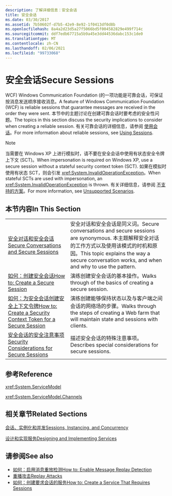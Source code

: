 ```yaml
---
description: 了解详细信息：安全会话
title: 安全会话
ms.date: 03/30/2017
ms.assetid: 7b50602f-d7b5-42e9-8e92-1f0413df0d8b
ms.openlocfilehash: 8a4a2d23d5a27f5066bd5f004582829e499f714c
ms.sourcegitcommit: ddf7edb67715a5b9a45e3dd44536dabc153c1de0
ms.translationtype: MT
ms.contentlocale: zh-CN
ms.lasthandoff: 02/06/2021
ms.locfileid: "99733068"
---
```

# <a name="secure-sessions"></a><span data-ttu-id="f9a1b-103">安全会话</span><span class="sxs-lookup"><span data-stu-id="f9a1b-103">Secure Sessions</span></span>

<span data-ttu-id="f9a1b-104">WCF) Windows Communication Foundation (的一项功能是可靠会话，可保证按消息发送顺序接收消息。</span><span class="sxs-lookup"><span data-stu-id="f9a1b-104">A feature of Windows Communication Foundation (WCF) is reliable sessions that guarantee messages are received in the order they were sent.</span></span> <span data-ttu-id="f9a1b-105">本节中的主题讨论在创建可靠会话时要考虑的安全性问题。</span><span class="sxs-lookup"><span data-stu-id="f9a1b-105">The topics in this section discuss the security implications to consider when creating a reliable session.</span></span> <span data-ttu-id="f9a1b-106">有关可靠会话的详细信息，请参阅 [使用会话](../using-sessions.md)。</span><span class="sxs-lookup"><span data-stu-id="f9a1b-106">For more information about reliable sessions, see [Using Sessions](../using-sessions.md).</span></span>  
  
> [!NOTE]
> <span data-ttu-id="f9a1b-107">当需要在 Windows XP 上进行模拟时，请不要在安全会话中使用有状态安全令牌上下文 (SCT)。</span><span class="sxs-lookup"><span data-stu-id="f9a1b-107">When impersonation is required on Windows XP, use a secure session without a stateful security context token (SCT).</span></span> <span data-ttu-id="f9a1b-108">如果在模拟时使用有状态 SCT，则会引发 <xref:System.InvalidOperationException>。</span><span class="sxs-lookup"><span data-stu-id="f9a1b-108">When stateful SCTs are used with impersonation, an <xref:System.InvalidOperationException> is thrown.</span></span> <span data-ttu-id="f9a1b-109">有关详细信息，请参阅 [不支持的方案](unsupported-scenarios.md)。</span><span class="sxs-lookup"><span data-stu-id="f9a1b-109">For more information, see [Unsupported Scenarios](unsupported-scenarios.md).</span></span>  
  
## <a name="in-this-section"></a><span data-ttu-id="f9a1b-110">本节内容</span><span class="sxs-lookup"><span data-stu-id="f9a1b-110">In This Section</span></span>  
  
|||  
|-|-|  
|[<span data-ttu-id="f9a1b-111">安全对话和安全会话</span><span class="sxs-lookup"><span data-stu-id="f9a1b-111">Secure Conversations and Secure Sessions</span></span>](secure-conversations-and-secure-sessions.md)|<span data-ttu-id="f9a1b-112">安全对话和安全会话是同义词。</span><span class="sxs-lookup"><span data-stu-id="f9a1b-112">Secure conversations and secure sessions are synonymous.</span></span> <span data-ttu-id="f9a1b-113">本主题解释安全对话的工作方式以及使用该模式的时机和原因。</span><span class="sxs-lookup"><span data-stu-id="f9a1b-113">This topic explains the way a secure conversation works, and when and why to use the pattern.</span></span>|  
|[<span data-ttu-id="f9a1b-114">如何：创建安全会话</span><span class="sxs-lookup"><span data-stu-id="f9a1b-114">How to: Create a Secure Session</span></span>](how-to-create-a-secure-session.md)|<span data-ttu-id="f9a1b-115">演练创建安全会话的基本操作。</span><span class="sxs-lookup"><span data-stu-id="f9a1b-115">Walks through of the basics of creating a secure session.</span></span>|  
|[<span data-ttu-id="f9a1b-116">如何：为安全会话创建安全上下文令牌</span><span class="sxs-lookup"><span data-stu-id="f9a1b-116">How to: Create a Security Context Token for a Secure Session</span></span>](how-to-create-a-security-context-token-for-a-secure-session.md)|<span data-ttu-id="f9a1b-117">演练创建能够保持状态以及与客户端之间会话的网络场的步骤。</span><span class="sxs-lookup"><span data-stu-id="f9a1b-117">Walks through the steps of creating a Web farm that will maintain state and sessions with clients.</span></span>|  
|[<span data-ttu-id="f9a1b-118">安全会话的安全注意事项</span><span class="sxs-lookup"><span data-stu-id="f9a1b-118">Security Considerations for Secure Sessions</span></span>](security-considerations-for-secure-sessions.md)|<span data-ttu-id="f9a1b-119">描述安全会话的特殊注意事项。</span><span class="sxs-lookup"><span data-stu-id="f9a1b-119">Describes special considerations for secure sessions.</span></span>|  
  
## <a name="reference"></a><span data-ttu-id="f9a1b-120">参考</span><span class="sxs-lookup"><span data-stu-id="f9a1b-120">Reference</span></span>  

 <xref:System.ServiceModel>  
  
 <xref:System.ServiceModel.Channels>  
  
## <a name="related-sections"></a><span data-ttu-id="f9a1b-121">相关章节</span><span class="sxs-lookup"><span data-stu-id="f9a1b-121">Related Sections</span></span>  

 [<span data-ttu-id="f9a1b-122">会话、实例化和并发</span><span class="sxs-lookup"><span data-stu-id="f9a1b-122">Sessions, Instancing, and Concurrency</span></span>](sessions-instancing-and-concurrency.md)  
  
 [<span data-ttu-id="f9a1b-123">设计和实现服务</span><span class="sxs-lookup"><span data-stu-id="f9a1b-123">Designing and Implementing Services</span></span>](../designing-and-implementing-services.md)  
  
## <a name="see-also"></a><span data-ttu-id="f9a1b-124">请参阅</span><span class="sxs-lookup"><span data-stu-id="f9a1b-124">See also</span></span>

- [<span data-ttu-id="f9a1b-125">如何：启用消息重放检测</span><span class="sxs-lookup"><span data-stu-id="f9a1b-125">How to: Enable Message Replay Detection</span></span>](how-to-enable-message-replay-detection.md)
- [<span data-ttu-id="f9a1b-126">重播攻击</span><span class="sxs-lookup"><span data-stu-id="f9a1b-126">Replay Attacks</span></span>](replay-attacks.md)
- [<span data-ttu-id="f9a1b-127">如何：创建要求会话的服务</span><span class="sxs-lookup"><span data-stu-id="f9a1b-127">How to: Create a Service That Requires Sessions</span></span>](how-to-create-a-service-that-requires-sessions.md)
